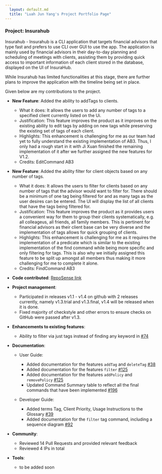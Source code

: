 ```yaml
---
  layout: default.md
  title: "Luah Jun Yang's Project Portfolio Page"
---
```


### Project: Insurahub

Insurahub - Insurahub is a CLI application that targets financial advisors that type fast and prefers to use CLI over GUI to use the app.
The application is mainly used by financial advisors in their day-to-day planning and scheduling of meetings with clients,
assisting them by providing quick access to important information of each client stored in the database, displayed on the UI of InsuraHub.

While Insurahub has limited functionalities at this stage, there are further plans to improve the application with the timeline being set in place.

Given below are my contributions to the project.

- **New Feature**: Added the ability to addTags to clients.

  - What it does: It allows the users to add any number of tags to a specified client currently listed on the Ui.
  - Justification: This feature improves the product as it improves on the existing ability to edit tags by adding on new tags while preserving the existing set of tags of each client.
  - Highlights: This enhancement is challenging for me as our team had yet to fully understand the existing implementation of AB3. Thus, I only had a rough start in it with Ji Xuan finished the remaining implementation of it after we further assigned the new features for V1.2.
  - Credits: EditCommand AB3

- **New Feature**: Added the ability filter for client objects based on any number of tags.

  - What it does: It allows the users to filter for clients based on any number of tags that the advisor would want to filter for. There should be a minimum of one tag being filtered for and as many tags as the user desires can be entered. The UI will display the list of all clients that have the tags being filtered for.
  - Justification: This feature improves the product as it provides users a convenient way for them to group their clients systematically, e.g. all colleageus, all friends, all family members. This is pertinent for financial advisors as their client base can be very diverse and the implementation of tags allows for quick grouping of clients.
  - Highlights: This enhancement is challenging for me as it requires the implementation of a predicate which is similar to the existing implementation of the find command while being more specific and only filtering for tags. This is also why we initially assigned this feature to be split up amongst all members thus making it more challenging for me to complete it alone.
  - Credits: FindCommand AB3

- **Code contributed**: [RepoSense link](https://nus-cs2103-ay2324s1.github.io/tp-dashboard/?search=LuahJunYang&breakdown=false&sort=groupTitle%20dsc&sortWithin=title&since=2023-09-22&timeframe=commit&mergegroup=&groupSelect=groupByRepos)

- **Project management**:

  - Participated in releases v1.1 - v1.4 on github with 2 releases currently, namely v1.3.trial and v1.3.final, v1.4 will be released when it is done.

  * Fixed majority of checkstyle and other errors to ensure checks on GitHub were passed after v1.3.

- **Enhancements to existing features**:

  - Ability to filter via just tags instead of finding any keyword in [\#74](https://github.com/AY2324S1-CS2103-W14-1/tp/pull/74)

- **Documentation**:

  - User Guide:

    - Added documentation for the features `addTag` and `deleteTag` [\#38](https://github.com/AY2324S1-CS2103-W14-1/tp/pull/38)
    - Added documentation for the features `filter` [\#125](https://github.com/AY2324S1-CS2103-W14-1/tp/pull/125)
    - Added documentation for the features `addPolicy` and `removePolicy` [\#125](https://github.com/AY2324S1-CS2103-W14-1/tp/pull/125)
    - Updated Command Summary table to reflect all the final commands that have been implemented [\#196](https://github.com/AY2324S1-CS2103-W14-1/tp/pull/196)

  - Developer Guide:
    - Added terms Tag, Client Priority, Usage Instructions to the Glossary [\#39](https://github.com/AY2324S1-CS2103-W14-1/tp/pull/39)
    - Added documentation for the `filter` tag command, including a sequence diagram [\#92](https://github.com/AY2324S1-CS2103-W14-1/tp/pull/92)

- **Community**:
  - Reviewed 14 Pull Requests and provided relevant feedback
  - Reviewed 4 IPs in total
- **Tools**:
  - to be added soon
